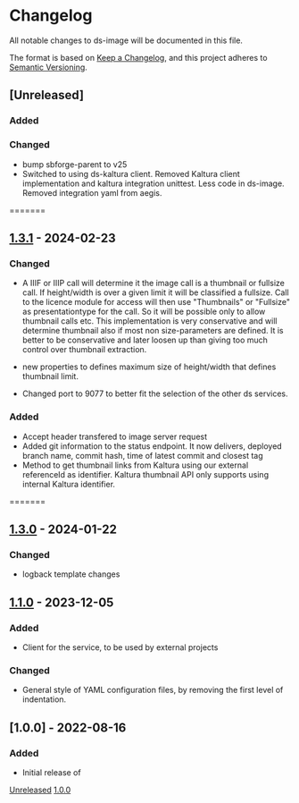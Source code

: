 # Changelog
All notable changes to ds-image will be documented in this file.

The format is based on [Keep a Changelog](https://keepachangelog.com/en/1.0.0/),
and this project adheres to [Semantic Versioning](https://semver.org/spec/v2.0.0.html).

## [Unreleased]


### Added

### Changed
- bump sbforge-parent to v25
- Switched to using ds-kaltura client. Removed Kaltura client implementation and kaltura integration unittest. Less code in ds-image. Removed integration yaml from aegis.

=======
## [1.3.1](https://github.com/kb-dk/ds-image/releases/tag/ds-image-1.3.1) - 2024-02-23
### Changed

- A IIIF or IIIP  call will determine it the image call is a thumbnail or fullsize call. If height/width is over a given limit it
will be classified a fullsize. Call to the licence module for access will then use "Thumbnails" or "Fullsize" as presentationtype for the call.
So it will be possible only to allow thumbnail calls etc. This implementation is very conservative and will determine thumbnail also if most non size-parameters are defined.  It is better to be conservative and later loosen up than giving too much control over thumbnail extraction.

- new properties to defines maximum size of height/width that defines thumbnail limit.
- Changed port to 9077 to better fit the selection of the other ds services.

### Added
-  Accept header transfered to image server request
-  Added git information to the status endpoint. It now delivers, deployed branch name, commit hash, time of latest commit and closest tag
-  Method to get thumbnail links from Kaltura using our external referenceId as identifier. Kaltura thumbnail API only supports using internal Kaltura identifier.



=======
## [1.3.0](https://github.com/kb-dk/ds-image/releases/tag/ds-image-1.3.0) - 2024-01-22
### Changed 
- logback template changes


## [1.1.0](https://github.com/kb-dk/ds-image/releases/tag/v1.1.0) - 2023-12-05
### Added
- Client for the service, to be used by external projects

### Changed 
- General style of YAML configuration files, by removing the first level of indentation.


## [1.0.0] - 2022-08-16
### Added

- Initial release of <project>


[Unreleased](https://github.com/kb-dk/ds-image/compare/v1.0.0...HEAD)
[1.0.0](https://github.com/kb-dk/ds-image/releases/tag/v1.0.0)
